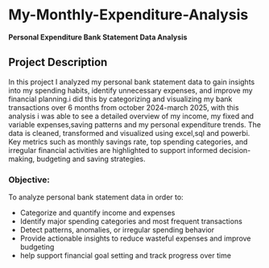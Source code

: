 # My-Monthly-Expenditure-Analysis

**Personal Expenditure Bank Statement Data Analysis**

## Project Description

In this project I analyzed my personal bank statement data to gain insights into my spending habits, identify unnecessary expenses, and improve my financial planning.i did this by categorizing and visualizing my bank transactions over 6 months from october 2024-march 2025, with this analysis i was able to see a detailed overview of my income, my fixed and variable expenses,saving patterns and my personal expenditure trends. The data is cleaned, transformed and visualized using excel,sql and powerbi. Key metrics such as monthly savings rate, top spending categories, and irregular financial activities are highlighted to support informed decision-making, budgeting and saving strategies.

### **Objective:**

To analyze personal bank statement data in order to:

* Categorize and quantify income and expenses
* Identify major spending categories and most frequent transactions
* Detect patterns, anomalies, or irregular spending behavior
* Provide actionable insights to reduce wasteful expenses and improve budgeting
* help support financial goal setting and track progress over time


